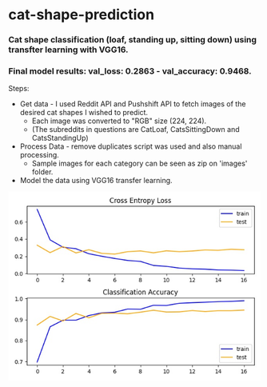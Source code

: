 # cat-shape-prediction

### Cat shape classification (loaf, standing up, sitting down) using transfter learning with VGG16. 
   ### Final model results: val_loss: 0.2863 - val_accuracy: 0.9468.

Steps:
* Get data - I used Reddit API and Pushshift API to fetch images of the desired cat shapes I wished to predict. 
  * Each image was converted to "RGB" size (224, 224).
  * (The subreddits in questions are CatLoaf, CatsSittingDown and CatsStandingUp)
* Process Data - remove duplicates script was used and also manual processing.
  * Sample images for each category can be seen as zip on 'images' folder.
* Model the data using VGG16 transfer learning.

![Prediction pyplot](https://github.com/MayaBenj/cat-shape-prediction/blob/main/pyplot.jpg)
